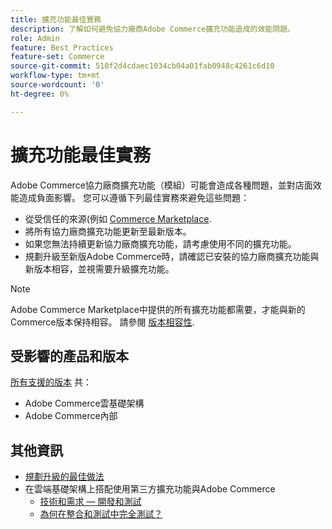 ```yaml
---
title: 擴充功能最佳實務
description: 了解如何避免協力廠商Adobe Commerce擴充功能造成的效能問題。
role: Admin
feature: Best Practices
feature-set: Commerce
source-git-commit: 510f2d4cdaec1034cb04a01fab0948c4261c6d10
workflow-type: tm+mt
source-wordcount: '0'
ht-degree: 0%

---
```



# 擴充功能最佳實務

Adobe Commerce協力廠商擴充功能（模組）可能會造成各種問題，並對店面效能造成負面影響。 您可以遵循下列最佳實務來避免這些問題：

- 從受信任的來源(例如 [Commerce Marketplace](https://marketplace.magento.com/extensions.html).
- 將所有協力廠商擴充功能更新至最新版本。
- 如果您無法持續更新協力廠商擴充功能，請考慮使用不同的擴充功能。
- 規劃升級至新版Adobe Commerce時，請確認已安裝的協力廠商擴充功能與新版本相容，並視需要升級擴充功能。

>[!NOTE]
>
> Adobe Commerce Marketplace中提供的所有擴充功能都需要，才能與新的Commerce版本保持相容。 請參閱 [版本相容性](https://developer.adobe.com/commerce/marketplace/guides/sellers/compatibility/releases/).

## 受影響的產品和版本

[所有支援的版本](../../../release/versions.md) 共：

- Adobe Commerce雲基礎架構
- Adobe Commerce內部

## 其他資訊

- [規劃升級的最佳做法](../../../upgrade/prepare/best-practices.md)
- 在雲端基礎架構上搭配使用第三方擴充功能與Adobe Commerce
   - [技術和需求 — 開發和測試](https://devdocs.magento.com/cloud/requirements/cloud-requirements.html#cloud-req-devtest)
   - [為何在整合和測試中完全測試？](https://devdocs.magento.com/cloud/live/live.html#whytest)

